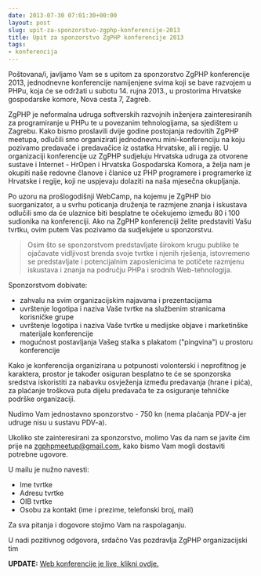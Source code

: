 ```yaml
---
date: 2013-07-30 07:01:30+00:00
layout: post
slug: upit-za-sponzorstvo-zgphp-konferencije-2013
title: Upit za sponzorstvo ZgPHP konferencije 2013
tags:
- konferencija
---
```


Poštovana/i, javljamo Vam se s upitom za sponzorstvo ZgPHP konferencije 2013,
jednodnevne konferencije namijenjene svima koji se bave razvojem u PHPu, koja će
se održati u subotu 14. rujna 2013., u prostorima Hrvatske gospodarske komore,
Nova cesta 7, Zagreb.

ZgPHP je neformalna udruga softverskih razvojnih inženjera zainteresiranih za
programiranje u PHPu te u povezanim tehnologijama, sa sjedištem u Zagrebu. Kako
bismo proslavili dvije godine postojanja redovitih ZgPHP meetupa, odlučili smo
organizirati jednodnevnu mini-konferenciju na koju pozivamo predavače i
predavačice iz ostatka Hrvatske, ali i regije. U organizaciji konferencije uz
ZgPHP sudjeluju Hrvatska udruga za otvorene sustave i Internet - HrOpen i
Hrvatska Gospodarska Komora, a želja nam je okupiti naše redovne članove i
članice uz PHP programere i programerke iz Hrvatske i regije, koji ne uspjevaju
dolaziti na naša mjesečna okupljanja.

Po uzoru na prošlogodišnji WebCamp, na kojemu je ZgPHP bio suorganizator, a u
svrhu poticanja druženja te razmjene znanja i iskustava odlučili smo da će
ulaznice biti besplatne te očekujemo između 80 i 100 sudionika na konferenciji.
Ako na ZgPHP konferenciji želite predstaviti Vašu tvrtku, ovim putem Vas
pozivamo da sudjelujete u sponzorstvu.

> Osim što se sponzorstvom predstavljate širokom krugu publike te ojačavate
> vidljivost brenda svoje tvrtke i njenih rješenja, istovremeno se predstavljate
> i potencijalnim zaposlenicima te potičete razmjenu iskustava i znanja na
> području PHPa i srodnih Web-tehnologija.

Sponzorstvom dobivate:

  * zahvalu na svim organizacijskim najavama i prezentacijama
  * uvrštenje logotipa i naziva Vaše tvrtke na službenim stranicama korisničke
    grupe
  * uvrštenje logotipa i naziva Vaše tvrtke u medijske objave i marketinške
    materijale konferencije
  * mogućnost postavljanja Vašeg stalka s plakatom ("pingvina") u prostoru
    konferencije

Kako je konferencija organizirana u potpunosti volonterski i neprofitnog je
karaktera, prostor je također osiguran besplatno te će se sponzorska sredstva
iskoristiti za nabavku osvježenja između predavanja (hrane i pića), za plaćanje
troškova puta dijelu predavača te za osiguranje tehničke podrške organizaciji.

Nudimo Vam jednostavno sponzorstvo - 750 kn (nema plaćanja PDV-a jer udruge nisu
u sustavu PDV-a).

Ukoliko ste zainteresirani za sponzorstvo, molimo Vas da nam se javite čim prije
na zgphpmeetup@gmail.com, kako bismo Vam mogli dostaviti potrebne ugovore.

U mailu je nužno navesti:

* Ime tvrtke
* Adresu tvrtke
* OIB tvrtke
* Osobu za kontakt (ime i prezime, telefonski broj, mail)

Za sva pitanja i dogovore stojimo Vam na raspolaganju.

U nadi pozitivnog odgovora, srdačno Vas pozdravlja
ZgPHP organizacijski tim

**UPDATE:** [Web konferencije je live, klikni ovdje.](http://2013.zgphp.org/)
